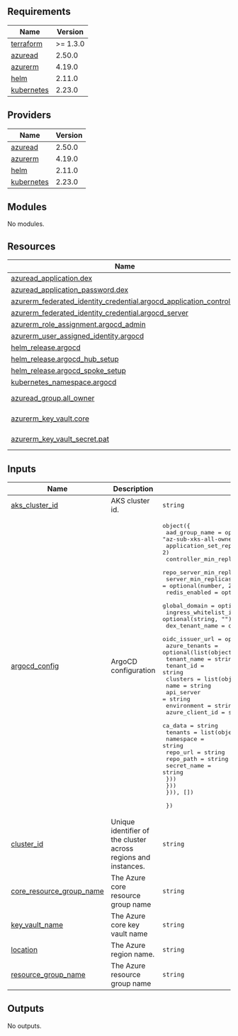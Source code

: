 ## Requirements

| Name | Version |
|------|---------|
| <a name="requirement_terraform"></a> [terraform](#requirement\_terraform) | >= 1.3.0 |
| <a name="requirement_azuread"></a> [azuread](#requirement\_azuread) | 2.50.0 |
| <a name="requirement_azurerm"></a> [azurerm](#requirement\_azurerm) | 4.19.0 |
| <a name="requirement_helm"></a> [helm](#requirement\_helm) | 2.11.0 |
| <a name="requirement_kubernetes"></a> [kubernetes](#requirement\_kubernetes) | 2.23.0 |

## Providers

| Name | Version |
|------|---------|
| <a name="provider_azuread"></a> [azuread](#provider\_azuread) | 2.50.0 |
| <a name="provider_azurerm"></a> [azurerm](#provider\_azurerm) | 4.19.0 |
| <a name="provider_helm"></a> [helm](#provider\_helm) | 2.11.0 |
| <a name="provider_kubernetes"></a> [kubernetes](#provider\_kubernetes) | 2.23.0 |

## Modules

No modules.

## Resources

| Name | Type |
|------|------|
| [azuread_application.dex](https://registry.terraform.io/providers/hashicorp/azuread/2.50.0/docs/resources/application) | resource |
| [azuread_application_password.dex](https://registry.terraform.io/providers/hashicorp/azuread/2.50.0/docs/resources/application_password) | resource |
| [azurerm_federated_identity_credential.argocd_application_controller](https://registry.terraform.io/providers/hashicorp/azurerm/4.19.0/docs/resources/federated_identity_credential) | resource |
| [azurerm_federated_identity_credential.argocd_server](https://registry.terraform.io/providers/hashicorp/azurerm/4.19.0/docs/resources/federated_identity_credential) | resource |
| [azurerm_role_assignment.argocd_admin](https://registry.terraform.io/providers/hashicorp/azurerm/4.19.0/docs/resources/role_assignment) | resource |
| [azurerm_user_assigned_identity.argocd](https://registry.terraform.io/providers/hashicorp/azurerm/4.19.0/docs/resources/user_assigned_identity) | resource |
| [helm_release.argocd](https://registry.terraform.io/providers/hashicorp/helm/2.11.0/docs/resources/release) | resource |
| [helm_release.argocd_hub_setup](https://registry.terraform.io/providers/hashicorp/helm/2.11.0/docs/resources/release) | resource |
| [helm_release.argocd_spoke_setup](https://registry.terraform.io/providers/hashicorp/helm/2.11.0/docs/resources/release) | resource |
| [kubernetes_namespace.argocd](https://registry.terraform.io/providers/hashicorp/kubernetes/2.23.0/docs/resources/namespace) | resource |
| [azuread_group.all_owner](https://registry.terraform.io/providers/hashicorp/azuread/2.50.0/docs/data-sources/group) | data source |
| [azurerm_key_vault.core](https://registry.terraform.io/providers/hashicorp/azurerm/4.19.0/docs/data-sources/key_vault) | data source |
| [azurerm_key_vault_secret.pat](https://registry.terraform.io/providers/hashicorp/azurerm/4.19.0/docs/data-sources/key_vault_secret) | data source |

## Inputs

| Name | Description | Type | Default | Required |
|------|-------------|------|---------|:--------:|
| <a name="input_aks_cluster_id"></a> [aks\_cluster\_id](#input\_aks\_cluster\_id) | AKS cluster id. | `string` | n/a | yes |
| <a name="input_argocd_config"></a> [argocd\_config](#input\_argocd\_config) | ArgoCD configuration | <pre>object({<br/>    aad_group_name           = optional(string, "az-sub-xks-all-owner")<br/>    application_set_replicas = optional(number, 2)<br/>    controller_min_replicas  = optional(number, 1)<br/>    repo_server_min_replicas = optional(number, 2)<br/>    server_min_replicas      = optional(number, 2)<br/>    redis_enabled            = optional(bool, true)<br/>    global_domain            = optional(string, "")<br/>    ingress_whitelist_ip     = optional(string, "")<br/>    dex_tenant_name          = optional(string, "")<br/>    oidc_issuer_url          = optional(string, "")<br/>    azure_tenants = optional(list(object({<br/>      tenant_name = string<br/>      tenant_id   = string<br/>      clusters = list(object({<br/>        name            = string<br/>        api_server      = string<br/>        environment     = string<br/>        azure_client_id = string<br/>        ca_data         = string<br/>        tenants = list(object({<br/>          namespace   = string<br/>          repo_url    = string<br/>          repo_path   = string<br/>          secret_name = string<br/>        }))<br/>      }))<br/>    })), [])<br/><br/>  })</pre> | `{}` | no |
| <a name="input_cluster_id"></a> [cluster\_id](#input\_cluster\_id) | Unique identifier of the cluster across regions and instances. | `string` | n/a | yes |
| <a name="input_core_resource_group_name"></a> [core\_resource\_group\_name](#input\_core\_resource\_group\_name) | The Azure core resource group name | `string` | n/a | yes |
| <a name="input_key_vault_name"></a> [key\_vault\_name](#input\_key\_vault\_name) | The Azure core key vault name | `string` | n/a | yes |
| <a name="input_location"></a> [location](#input\_location) | The Azure region name. | `string` | n/a | yes |
| <a name="input_resource_group_name"></a> [resource\_group\_name](#input\_resource\_group\_name) | The Azure resource group name | `string` | n/a | yes |

## Outputs

No outputs.
